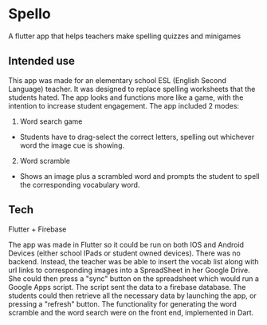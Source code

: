 # Spello

A flutter app that helps teachers make spelling quizzes and minigames

## Intended use

This app was made for an elementary school ESL (English Second Language) teacher. It was designed to replace spelling worksheets that the students hated. The app looks and functions more like a game, with the intention to increase student engagement. The app included 2 modes:

1. Word search game
  - Students have to drag-select the correct letters, spelling out whichever word the image cue is showing.

2. Word scramble
  - Shows an image plus a scrambled word and prompts the student to spell the corresponding vocabulary word. 

## Tech

Flutter + Firebase

The app was made in Flutter so it could be run on both IOS and Android Devices (either school IPads or student owned devices). There was no backend. Instead, the teacher was be able to insert the vocab list along with url links to corresponding images into a SpreadSheet in her Google Drive. She could then press a "sync" button on the spreadsheet which would run a Google Apps script. The script sent the data to a firebase database. The students could then retrieve all the necessary data by launching the app, or pressing a "refresh" button. The functionality for generating the word scramble and the word search were on the front end, implemented in Dart. 


